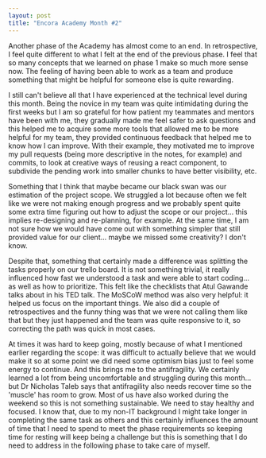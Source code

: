 ```yaml
---
layout: post
title: "Encora Academy Month #2"
---
```

Another phase of the Academy has almost come to an end. In retrospective, I feel quite different to what I felt at the end of the previous phase. I feel that so many concepts that we learned on phase 1 make so much more sense now. The feeling of having been able to work as a team and produce something that might be helpful for someone else is quite rewarding. 

I still can't believe all that I have experienced at the technical level during this month. Being the novice in my team was quite intimidating during the first weeks but I am so grateful for how patient my teammates and mentors have been with me, they gradually made me feel safer to ask questions and this helped me to acquire some more tools that allowed me to be more helpful for my team, they provided continuous feedback that helped me to know how I can improve. With their example, they motivated me to improve my pull requests (being more descriptive in the notes, for example) and commits, to look at creative ways of reusing a react component, to subdivide the pending work into smaller chunks to have better visibility, etc.

Something that I think that maybe became our black swan was our estimation of the project scope. We struggled a lot because often we felt like we were not making enough progress and we probably spent quite some extra time figuring out how to adjust the scope or our project... this implies re-designing and re-planning, for example. At the same time, I am not sure how we would have come out with something simpler that still provided value for our client... maybe we missed some creativity? I don't know.

Despite that, something that certainly made a difference was splitting the tasks properly on our trello board. It is not something trivial, it really influenced how fast we understood a task and were able to start coding... as well as how to prioritize. This felt like the checklists that Atul Gawande talks about in his TED talk. The MoSCoW method was also very helpful: it helped us focus on the important things. We also did a couple of retrospectives and the funny thing was that we were not calling them like that but they just happened and the team was quite responsive to it, so correcting the path was quick in most cases.

At times it was hard to keep going, mostly because of what I mentioned earlier regarding the scope: it was difficult to actually believe that we would make it so at some point we did need some optimism bias just to feel some energy to continue. And this brings me to the antifragility. We certainly learned a lot from being uncomfortable and struggling during this month... but Dr Nicholas Taleb says that antifragility also needs recover time so the 'muscle' has room to grow. Most of us have also worked during the weekend so this is not something sustainable. We need to stay healthy and focused. I know that, due to my non-IT background I might take longer in completing the same task as others and this certainly influences the amount of time that I need to spend to meet the phase requirements so keeping time for resting will keep being a challenge but this is something that I do need to address in the following phase to take care of myself.
